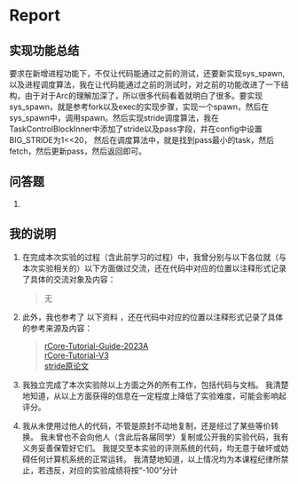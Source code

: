 # Report

## 实现功能总结
要求在新增进程功能下，不仅让代码能通过之前的测试，还要新实现sys_spawn,以及进程调度算法，我在让代码能通过之前的测试时，对之前的功能改进了一下结构，由于对于Arc的理解加深了，所以很多代码看着就明白了很多。要实现sys_spawn，就是参考fork以及exec的实现步骤，实现一个spawn，然后在sys_spawn中，调用spawn。然后实现stride调度算法，我在TaskControlBlockInner中添加了stride以及pass字段，并在config中设置BIG_STRIDE为1<<20， 然后在调度算法中，就是找到pass最小的task，然后fetch，然后更新pass，然后返回即可。

## 问答题
1. 

## 我的说明

1. 在完成本次实验的过程（含此前学习的过程）中，我曾分别与以下各位就（与本次实验相关的）以下方面做过交流，还在代码中对应的位置以注释形式记录了具体的交流对象及内容：

    > 无  

2. 此外，我也参考了 以下资料 ，还在代码中对应的位置以注释形式记录了具体的参考来源及内容：

    > [rCore-Tutorial-Guide-2023A](https://learningos.cn/rCore-Tutorial-Guide-2023A)  
    > [rCore-Tutorial-V3](https://rcore-os.cn/rCore-Tutorial-Book-v3)  
    > [stride原论文](https://people.cs.umass.edu/~mcorner/courses/691J/papers/PS/waldspurger_stride/waldspurger95stride.pdf)
3. 我独立完成了本次实验除以上方面之外的所有工作，包括代码与文档。 我清楚地知道，从以上方面获得的信息在一定程度上降低了实验难度，可能会影响起评分。

4. 我从未使用过他人的代码，不管是原封不动地复制，还是经过了某些等价转换。 我未曾也不会向他人（含此后各届同学）复制或公开我的实验代码，我有义务妥善保管好它们。 我提交至本实验的评测系统的代码，均无意于破坏或妨碍任何计算机系统的正常运转。 我清楚地知道，以上情况均为本课程纪律所禁止，若违反，对应的实验成绩将按“-100”分计